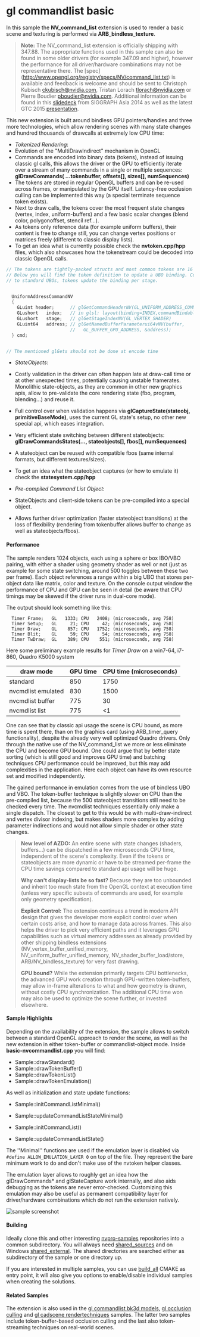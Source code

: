 # gl commandlist basic

In this sample the **NV_command_list** extension is used to render a basic scene and texturing is performed via **ARB_bindless_texture**.

> **Note:** The NV_command_list extension is officially shipping with 347.88. The appropriate functions used in this sample can also be found in some older drivers (for example 347.09 and higher), however the performance for all driver/hardware combinations may not be representative there. The [spec] (http://www.opengl.org/registry/specs/NV/command_list.txt) is available and feedback is welcome and should be sent to Christoph Kubisch <ckubisch@nvidia.com>, Tristan Lorach <tlorach@nvidia.com> or Pierre Boudier <pboudier@nvidia.com>. Additional information can be found in this [slidedeck](http://www.slideshare.net/tlorach/opengl-nvidia-commandlistapproaching-zerodriveroverhead) from SIGGRAPH Asia 2014 as well as the latest GTC 2015 [presentation](http://on-demand.gputechconf.com/gtc/2015/video/S5135.html).

This new extension is built around bindless GPU pointers/handles and three more technologies, which allow rendering scenes with many state changes and hundred thousands of drawcalls at extremely low CPU time:

- *Tokenized Rendering*:
 - Evolution of the "MultiDrawIndirect" mechanism in OpenGL
 - Commands are encoded into binary data (tokens), instead of issuing classic gl calls, this allows the driver or the GPU to efficiently iterate over a stream of many commands in a single or multiple sequences: **glDrawCommands( ...tokenbuffer, offsets[], sizes[], numSequences)**
 - The tokens are stored in regular OpenGL buffers and can be re-used across frames, or manipulated by the GPU itself. Latency-free occlusion culling can be implemented this way (a special terminate sequence token exists).
 - Next to draw calls, the tokens cover the most frequent state changes (vertex, index, uniform-buffers) and a few basic scalar changes (blend color, polygonoffset, stencil ref...).
 - As tokens only reference data (for example uniform buffers), their content is free to change still, you can change vertex positions or matrices freely (different to classic display lists).
 - To get an idea what is currently possible check the **nvtoken.cpp/hpp** files, which also showcases how the tokenstream could be decoded into classic OpenGL calls.

```cpp
// The tokens are tightly-packed structs and most common tokens are 16 bytes.
// Below you will find the token definition to update a UBO binding. Compared 
// to standard UBOs, tokens update the binding per stage.


  UniformAddressCommandNV  
  {
    GLuint header;      // glGetCommandHeaderNV(GL_UNIFORM_ADDRESS_COMMAND_NV)
    GLushort   index;   // in glsl: layout(binding=INDEX,commandBindableNV) uniform ...
    GLushort   stage;   // glGetStageIndexNV(GL_VERTEX_SHADER)
    GLuint64   address; // glGetNamedBufferParameterui64vNV(buffer,
                        //   GL_BUFFER_GPU_ADDRESS, &address);
  } cmd;


// The mentioned glGets should not be done at encode time
```

- *StateObjects*:
 - Costly validation in the driver can often happen late at draw-call time or at other unexpected times, potentially causing unstable framerates. Monolithic state-objects, as they are common in other new graphics apis, allow to pre-validate the core rendering state (fbo, program, blending...) and reuse it.
 - Full control over when validation happens via **glCaptureState(stateobj, primitiveBaseMode)**, uses the current GL state's setup, no other new special api, which eases integration.
 - Very efficient state switching between different stateobjects: **glDrawCommandsStates(..., stateobjects[], fbos[], numSequences)**
 - A stateobject can be reused with compatible fbos (same internal formats, but different textures/sizes).
 - To get an idea what the stateobject captures (or how to emulate it) check the **statesystem.cpp/hpp**

- *Pre-compiled Command List Object*:
 - StateObjects and client-side tokens can be pre-compiled into a special object.
 - Allows further driver optimization (faster stateobject transitions) at the loss of flexibility (rendering from tokenbuffer allows buffer to change as well as stateobjects/fbos).

#### Performance

The sample renders 1024 objects, each using a sphere or box IBO/VBO pairing, with either a shader using geometry shader as well or not (just as example for some state switching, around 500 toggles between these two per frame). Each object references a range within a big UBO that stores per-object data like matrix, color and texture. On the console output window the performance of CPU and GPU can be seen in detail (be aware that CPU timings may be skewed if the driver runs in dual-core mode).

The output should look something like this:
``` 
  Timer Frame;   GL   1333; CPU   2408; (microseconds, avg 758)
  Timer Setup;   GL     21; CPU     42; (microseconds, avg 758)
  Timer Draw;    GL    857; CPU   1752; (microseconds, avg 758)
  Timer Blit;    GL     59; CPU     54; (microseconds, avg 758)
  Timer TwDraw;  GL    389; CPU    551; (microseconds, avg 758)
``` 
Here some preliminary example results for *Timer Draw* on a win7-64, i7-860, Quadro K5000 system

draw mode | GPU time | CPU time (microseconds)
------------ | ------------- | -------------
standard | 850 | 1750
nvcmdlist emulated | 830 | 1500
nvcmdlist buffer | 775 | 30
nvcmdlist list | 775 | <1

One can see that by classic api usage the scene is CPU bound, as more time is spent there, than on the graphics card (using ARB_timer_query functionality), despite the already very well optimized Quadro drivers. Only through the native use of the NV_command_list we more or less eliminate the CPU and become GPU bound. One could argue that by better state sorting (which is still good and improves GPU time) and batching techniques CPU performance could be improved, but this may add complexities in the application. Here each object can have its own resource set and modified independently.

The gained performance in emulation comes from the use of bindless UBO and VBO. The token-buffer technique is slightly slower on CPU than the pre-compiled list, because the 500 stateobject transitions still need to be checked every time. The nvcmdlist techniques essentially only make a single dispatch. The closest to get to this would be with multi-draw-indirect and vertex divisor indexing, but makes shaders more complex by adding parameter indirections and would not allow simple shader or other state changes.

> **New level of AZDO:** An entire scene with state changes (shaders, buffers...) can be dispatched in a few microseconds CPU time, independent of the scene's complexity. Even if the tokens or stateobjects are more dynamic or have to be streamed per-frame the CPU time savings compared to standard api usage will be huge.
> 
> **Why can't display-lists be so fast?** Because they are too unbounded and inherit too much state from the OpenGL context at execution time (unless very specific subsets of commands are used, for example only geometry specification).
> 
> **Explicit Control:** The extension continues a trend in modern API design that gives the developer more explicit control over when certain costs arise, and how to manage data across frames. This also helps the driver to pick very efficient paths and it leverages GPU capabilities such as virtual memory addresses as already provided by other shipping bindless extensions (NV_vertex_buffer_unified_memory, NV_uniform_buffer_unified_memory, NV_shader_buffer_load/store, ARB/NV_bindless_texture) for very fast drawing.
> 
> **GPU bound?** While the extension primarily targets CPU bottlenecks, the advanced GPU work creation through GPU-written token-buffers, may allow in-frame alterations to what and how geometry is drawn, without costly CPU synchronization. The additional CPU time won may also be used to optimize the scene further, or invested elsewhere.

#### Sample Highlights

Depending on the availability of the extension, the sample allows to switch between a standard OpenGL approach to render the scene, as well as the new extension in either token-buffer or commandlist-object mode. Inside **basic-nvcommandlist.cpp** you will find:

 - Sample::drawStandard()
 - Sample::drawTokenBuffer()
 - Sample::drawTokenList()
 - Sample::drawTokenEmulation()

As well as initialization and state update functions:

 - Sample::initCommandListMinimal()
 - Sample::updateCommandListStateMinimal()


 - Sample::initCommandList()
 - Sample::updateCommandListState()
 
The ''Minimal'' functions are used if the emulation layer is disabled via ```#define ALLOW_EMULATION_LAYER 0``` on top of the file. They represent the bare minimum work to do and don't make use of the nvtoken helper classes.

The emulation layer allows to roughly get an idea how the glDrawCommands* and glStateCapture work internally, and also aids debugging as the tokens are never error-checked. Customizing this emulation may also be useful as permanent compatibility layer for driver/hardware combinations which do not run the extension natively.

![sample screenshot](https://github.com/nvpro-samples/gl_commandlist_basic/blob/master/doc/sample.jpg)

#### Building
Ideally clone this and other interesting [nvpro-samples](https://github.com/nvpro-samples) repositories into a common subdirectory. You will always need [shared_sources](https://github.com/nvpro-samples/shared_sources) and on Windows [shared_external](https://github.com/nvpro-samples/shared_external). The shared directories are searched either as subdirectory of the sample or one directory up.

If you are interested in multiple samples, you can use [build_all](https://github.com/nvpro-samples/build_all) CMAKE as entry point, it will also give you options to enable/disable individual samples when creating the solutions.

#### Related Samples
The extension is also used in the [gl commandlist bk3d models](https://github.com/nvpro-samples/gl_commandlist_bk3d_models), [gl occlusion culling](https://github.com/nvpro-samples/gl_occlusion_culling) and [gl cadscene rendertechniques](https://github.com/nvpro-samples/gl_cadscene_rendertechniques) samples. The latter two samples include token-buffer-based occlusion culling and the last also token-streaming techniques on real-world scenes.

